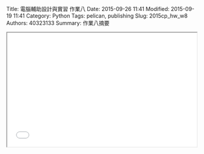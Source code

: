 Title: 電腦輔助設計與實習 作業八
Date: 2015-09-26 11:41
Modified: 2015-09-19 11:41
Category: Python
Tags: pelican, publishing
Slug: 2015cp_hw_w8
Authors: 40323133
Summary: 作業八摘要

<iframe src="40323133_cp_w8_p.html" width="500" height="300"></iframe>


